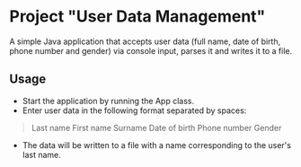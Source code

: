 # __Project "User Data Management"__  
A simple Java application that accepts user data (full name, date of birth, phone number and gender) via console input, parses it and writes it to a file.
## Usage  
- Start the application by running the App class.  
- Enter user data in the following format separated by spaces:  
> Last name First name Surname Date of birth Phone number Gender  
- The data will be written to a file with a name corresponding to the user's last name.